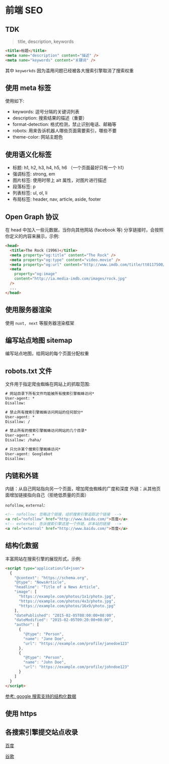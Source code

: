 # 前端 SEO

## TDK

> title, description, keywords

```html
<title>标题</title>
<meta name="description" content="描述" />
<meta name="keywords" content="关键词" />
```

其中 `keyworkds` 因为滥用问题已经被各大搜索引擎取消了搜索权重

## 使用 meta 标签

使用如下:

- keywords: 逗号分隔的关键词列表
- description: 搜索结果的描述（重要）
- format-detection: 格式检测，禁止识别电话、邮箱等
- robots: 用来告诉机器人哪些页面需要索引，哪些不要
- theme-color: 网站主题色

## 使用语义化标签

- 标题: h1, h2, h3, h4, h5, h6 （一个页面最好只有一个 h1）
- 强调标签: strong, em
- 图片标签: 使用时带上 alt 属性，对图片进行描述
- 段落标签: p
- 列表标签: ul, ol, li
- 布局标签: header, nav, article, aside, footer

## Open Graph 协议

在 head 中加入一些元数据，当你向其他网站 (facebook 等) 分享链接时，会按照你定义的内容来展示，示例:

```html
<head>
  <title>The Rock (1996)</title>
  <meta property="og:title" content="The Rock" />
  <meta property="og:type" content="video.movie" />
  <meta property="og:url" content="http://www.imdb.com/title/tt0117500/" />
  <meta
    property="og:image"
    content="http://ia.media-imdb.com/images/rock.jpg"
  />
  ...
</head>
```

## 使用服务器渲染

使用 `nuxt, next` 等服务器渲染框架

## 编写站点地图 sitemap

编写站点地图，给网站的每个页面分配权重

## robots.txt 文件

文件用于指定爬虫蜘蛛在网站上的抓取范围:

```txt
# 网站目录下所有文件均能被所有搜索引擎蜘蛛访问*
User-agent: *
Disallow:

# 禁止所有搜索引擎蜘蛛访问网站的任何部分*
User-agent: *
Disallow: /

# 禁止所有的搜索引擎蜘蛛访问网站的几个目录*
User-agent: *
Disallow: /haha/

# 只允许某个搜索引擎蜘蛛访问*
User-agent: Googlebot
Disallow:
```

## 内链和外链

内链：从自己网站指向另一个页面，增加爬虫蜘蛛的广度和深度
外链：从其他页面增加链接指向自己（拒绝低质量的页面）

`nofollow`, `external`:

```html
<!-- nofollow: 忽略这个链接，组织搜索引擎追踪这个链接  -->
<a rel="nofollow" href="http://www.baidu.com/">百度</a>
<!-- external: 告诉搜索引擎这是一个外链，非本站的链接  -->
<a rel="external" href="http://www.baidu.com/">百度</a>
```

## 结构化数据

丰富网站在搜索引擎的展现形式，示例:

```html
<script type="application/ld+json">
  {
    "@context": "https://schema.org",
    "@type": "NewsArticle",
    "headline": "Title of a News Article",
    "image": [
      "https://example.com/photos/1x1/photo.jpg",
      "https://example.com/photos/4x3/photo.jpg",
      "https://example.com/photos/16x9/photo.jpg"
    ],
    "datePublished": "2015-02-05T08:00:00+08:00",
    "dateModified": "2015-02-05T09:20:00+08:00",
    "author": [
      {
        "@type": "Person",
        "name": "Jane Doe",
        "url": "https://example.com/profile/janedoe123"
      },
      {
        "@type": "Person",
        "name": "John Doe",
        "url": "https://example.com/profile/johndoe123"
      }
    ]
  }
</script>
```

[参考: google 搜索支持的结构化数据](https://developers.google.com/search/docs/appearance/structured-data/search-gallery?hl=zh-cn)

## 使用 https

## 各搜索引擎提交站点收录

[百度](https://ziyuan.baidu.com/)

[谷歌](https://developers.google.com/search?hl=zh-cn)